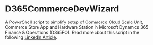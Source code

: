﻿# **D365CommerceDevWizard**

A PowerShell script to simplify setup of Commerce Cloud Scale Unit, Commerce Store App and Hardware Station in Microsoft Dynamics 365 Finance & Operations (D365FO).
Read more about this script in the following [LinkedIn Article](https://www.linkedin.com/pulse/install-commerce-scale-unit-development-environment-valery-plotnik-mgjcc/?trackingId=j5QAZ%2BwwR7mMLMmZAb81Gg%3D%3D).

